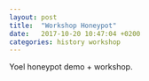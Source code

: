 ```yaml
---
layout: post
title:  "Workshop Honeypot"
date:   2017-10-20 10:47:04 +0200
categories: history workshop
---
```

Yoel honeypot demo + workshop.
